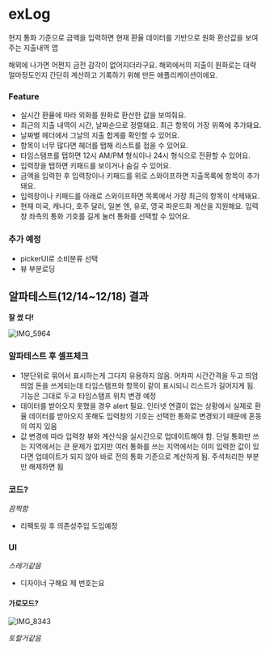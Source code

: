 # exLog
현지 통화 기준으로 금액을 입력하면 현재 환율 데이터를 기반으로 원화 환산값을 보여주는 지출내역 앱

해외에 나가면 어쩐지 금전 감각이 없어지더라구요. 해외에서의 지출이 원화로는 대략 얼마정도인지 간단히 계산하고 기록하기 위해 만든 애플리케이션이에요.  

### Feature
- 실시간 환율에 따라 외화를 원화로 환산한 값을 보여줘요.
- 최근의 지출 내역이 시간, 날짜순으로 정렬돼요. 최근 항목이 가장 위쪽에 추가돼요.
- 날짜별 헤더에서 그날의 지출 합계를 확인할 수 있어요.
- 항목이 너무 많다면 헤더를 탭해 리스트를 접을 수 있어요.
- 타임스탬프를 탭하면 12시 AM/PM 형식이나 24시 형식으로 전환할 수 있어요.
- 입력창을 탭하면 키패드를 보이거나 숨길 수 있어요.
- 금액을 입력한 후 입력창이나 키패드를 위로 스와이프하면 지출목록에 항목이 추가돼요.
- 입력창이나 키패드를 아래로 스와이프하면 목록에서 가장 최근의 항목이 삭제돼요.
- 현재 미국, 캐나다, 호주 달러, 일본 엔, 유로, 영국 파운드화 계산을 지원해요. 입력창 좌측의 통화 기호를 길게 눌러 통화를 선택할 수 있어요.


### 추가 예정
- pickerUI로 소비분류 선택
- 뷰 부분로딩



## 알파테스트(12/14~12/18) 결과
**잘 썼 다!**

![IMG_5964](https://github.com/isemae/exLog/assets/55517023/93b2fe89-4a07-40bf-bf89-e0b2d5d054fd)

### 알파테스트 후 셀프체크
- 1분단위로 묶어서 표시하는게 그다지 유용하지 않음. 어차피 시간간격을 두고 띄엄띄엄 돈을 쓰게되는데 타임스탬프와 항목이 같이 표시되니 리스트가 길어지게 됨. 기능은 그대로 두고 타임스탬프 위치 변경 예정
- 데이터를 받아오지 못했을 경우 alert 필요. 인터넷 연결이 없는 상황에서 실제로 환율 데이터를 받아오지 못해도 입력창의 기호는 선택한 통화로 변경되기 때문에 혼동의 여지 있음
- 값 변경에 따라 입력창 뷰와 계산식을 실시간으로 업데이트해야 함. 단일 통화만 쓰는 지역에서는 큰 문제가 없지만 여러 통화를 쓰는 지역에서는 이미 입력한 값이 있다면 업데이트가 되지 않아 바로 전의 통화 기준으로 계산하게 됨. 주석처리한 부분만 해제하면 됨

### 코드?
*끔찍함*

- 리팩토링 후 의존성주입 도입예정

### UI 
*스레기같음*

- 디자이너 구해요 제 번호는요

#### 가로모드? 
![IMG_8343](https://github.com/isemae/exLog/assets/55517023/d87b8267-5bbc-42f1-b542-c34cba436e1a)

*토할거같음*


